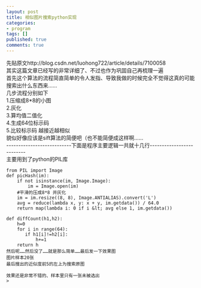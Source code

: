 ```yaml
---
layout: post
title: 相似图片搜索python实现
categories:
- program
tags: []
published: true
comments: true
---
```

<p>先贴原文http://blog.csdn.net/luohong722/article/details/7100058<br />
其实这篇文章已经写的非常详细了、不过也作为巩固自己再梳理一遍<br />
首先这个算法的流程简直简单的令人发指、导致我做的时候完全不觉得这真的可能搜索出什么东西来……<br />
几步流程分别如下<br />
1.压缩成8*8的小图<br />
2.灰化<br />
3.算均值二值化<br />
4.生成64位标示码<br />
5.比较标示码 越接近越相似<br />
貌似好像应该是sift算法的简便吧（也不能简便成这样啊……<br />
---------------------------下面是程序主要逻辑一共就十几行--------------------------<br />
主要用到了python的PIL库

```
from PIL import Image
def picHash(im):
    if not isinstance(im, Image.Image):
        im = Image.open(im)
    #平滑的压成8*8 并灰化
    im = im.resize((8, 8), Image.ANTIALIAS).convert('L')
    avg = reduce(lambda x, y: x + y, im.getdata()) / 64.0
    return map(lambda i: 0 if i &lt; avg else 1, im.getdata())

def diffCount(h1,h2):
    h=0
    for i in range(64):
       if h1[i]!=h2[i]:
           h+=1
    return h
然后呢……然后没了……就是那么简单……最后发一下效果图
图片样本20张
最后搜出的近似度前5的左上为搜索原图

效果还是非常不错的、样本里只有一张未被选出
>

```
